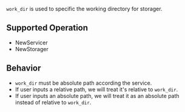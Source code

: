 `work_dir` is used to specific the working directory for storager.

## Supported Operation

- NewServicer
- NewStorager

## Behavior

- `work_dir` must be absolute path according the service.
- If user inputs a relative path, we will treat it's relative to `work_dir`.
- If user inputs an absolute path, we will treat it as an absolute path instead of relative to `work_dir`.
